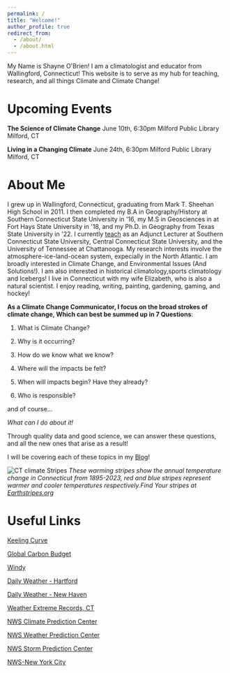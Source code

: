 ```yaml
---
permalink: /
title: "Welcome!"
author_profile: true
redirect_from: 
  - /about/
  - /about.html
---
```



My Name is Shayne O'Brien! I am a climatologist and educator from Wallingford, Connecticut!
This website is to serve as my hub for teaching, research, and all things Climate and Climate Change!

Upcoming Events
==
**The Science of Climate Change**
June 10th, 6:30pm
Milford Public Library
Milford, CT

**Living in a Changing Climate**
June 24th, 6:30pm
Milford Public Library
Milford, CT

About Me 
======
I grew up in Wallingford, Connecticut, graduating from Mark T. Sheehan High School in 2011. I then completed my B.A in Geography/History at Southern Connecticut State University in '16, my M.S in Geosciences in at Fort Hays State University in '18, and my Ph.D. in Geography from Texas State University in '22. I currently [teach](https://ob-climate.github.io/teaching/) as an Adjunct Lecturer at Southern Connecticut State University, Central Connecticut State University, and the University of Tennessee at Chattanooga. My research interests involve the atmosphere-ice-land-ocean system, expecially in the North Atlantic. I am broadly interested in Climate Change, and Environmental Issues (And Solutions!). I am also interested in historical climatology,sports climatology and Icebergs! I live in Connecticut with my wife Elizabeth, who is also a natural scientist. I enjoy reading, writing, painting, gardening, gaming, and hockey!

**As a Climate Change Communicator, I focus on the broad strokes of climate change, Which can best be summed up in 7 Questions**:

1. What is Climate Change?

2. Why is it occurring? 

3. How do we know what we know?

4. Where will the impacts be felt?

5. When will impacts begin? Have they already?

6. Who is responsible?

  and of course...

*What can I do about it!*

Through quality data and good science, we can answer these questions, and all the new ones that arise as a result!

I will be covering each of these topics in my [Blog](https://ob-climate.github.io/year-archive/)!

![CT climate Stripes](/images/ct2.png)
*These warming stripes show the annual temperature change in Connecticut from 1895-2023, red and blue stripes represent warmer and cooler temperatures respectively.Find Your stripes at [Earthstripes.org](https://earthstripes.org)*

Useful Links
======

[Keeling Curve](https://keelingcurve.ucsd.edu/)

[Global Carbon Budget](https://globalcarbonbudget.org/)

[Windy](windy.com)

[Daily Weather - Hartford](https://www.wunderground.com/history/daily/us/ct/hartford)

[Daily Weather - New Haven](https://www.wunderground.com/history/daily/us/ct/new-haven)

[Weather Extreme Records, CT](https://www.extremeweatherwatch.com/states/connecticut)

[NWS Climate Prediction Center](https://www.cpc.ncep.noaa.gov/)

[NWS Weather Prediction Center](https://www.wpc.ncep.noaa.gov/#page=ovw)

[NWS Storm Prediction Center](https://www.spc.noaa.gov/)

[NWS-New York City](https://www.weather.gov/okx/)





